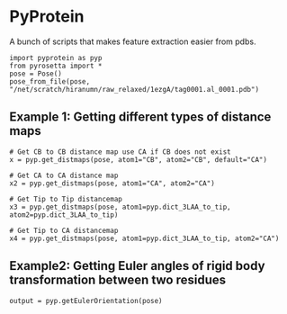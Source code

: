 # PyProtein

A bunch of scripts that makes feature extraction easier from pdbs.

```
import pyprotein as pyp
from pyrosetta import *
pose = Pose()
pose_from_file(pose, "/net/scratch/hiranumn/raw_relaxed/1ezgA/tag0001.al_0001.pdb")
```

## Example 1: Getting different types of distance maps
```
# Get CB to CB distance map use CA if CB does not exist
x = pyp.get_distmaps(pose, atom1="CB", atom2="CB", default="CA")

# Get CA to CA distance map
x2 = pyp.get_distmaps(pose, atom1="CA", atom2="CA")

# Get Tip to Tip distancemap
x3 = pyp.get_distmaps(pose, atom1=pyp.dict_3LAA_to_tip, atom2=pyp.dict_3LAA_to_tip)

# Get Tip to CA distancemap
x4 = pyp.get_distmaps(pose, atom1=pyp.dict_3LAA_to_tip, atom2="CA")
```

## Example2: Getting Euler angles of rigid body transformation between two residues
```
output = pyp.getEulerOrientation(pose)  
```
